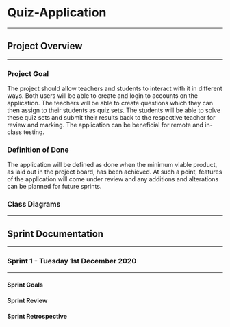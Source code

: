 # Quiz-Application

---

## Project Overview

---

### Project Goal

The project should allow teachers and students to interact with it in different ways. Both users will be able to create and login to accounts on the application. The teachers will be able to create questions which they can then assign to their students as quiz sets. The students will be able to solve these quiz sets and submit their results back to the respective teacher for review and marking. The application can be beneficial for remote and in-class testing.



### Definition of Done

The application will be defined as done when the minimum viable product, as laid out in the project board, has been achieved. At such a point, features of the application will come under review and any additions and alterations can be planned for future sprints.



### Class Diagrams



---



## Sprint Documentation

---



### Sprint 1 - Tuesday 1st December 2020

---

#### Sprint Goals

#### Sprint Review

#### Sprint Retrospective



